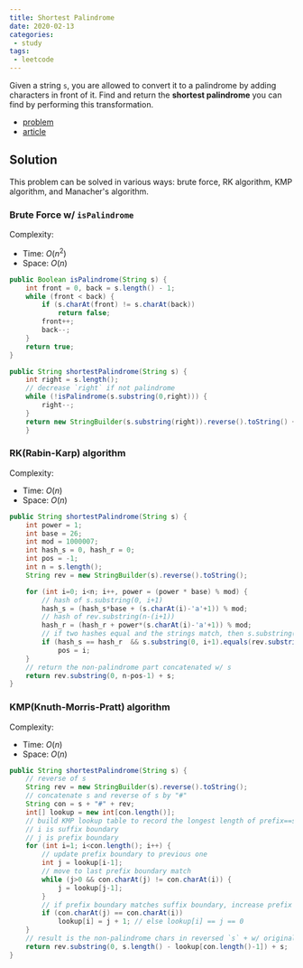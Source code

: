 ```yaml
---
title: Shortest Palindrome
date: 2020-02-13
categories:
 - study
tags:
 - leetcode
---
```


Given a string `s`, you are allowed to convert it to a palindrome by adding characters in front of it. Find and return the **shortest palindrome** you can find by performing this transformation.

- [problem](https://leetcode.com/problems/shortest-palindrome/)
- [article](https://leetcode.com/articles/shortest-palindrome/)

<!-- more -->

## Solution

This problem can be solved in various ways: brute force, RK algorithm, KMP algorithm, and Manacher's algorithm.

### Brute Force w/ `isPalindrome`

Complexity:

- Time: $O(n^2)$
- Space: $O(n)$

```java
public Boolean isPalindrome(String s) {
    int front = 0, back = s.length() - 1;
    while (front < back) {
        if (s.charAt(front) != s.charAt(back))
            return false;
        front++;
        back--;
    }
    return true;
}

public String shortestPalindrome(String s) {
    int right = s.length();
    // decrease `right` if not palindrome
    while (!isPalindrome(s.substring(0,right))) {
        right--;
    }
    return new StringBuilder(s.substring(right)).reverse().toString() + s;
    }
```

### RK(Rabin-Karp) algorithm

Complexity:

- Time: $O(n)$
- Space: $O(n)$

```java
public String shortestPalindrome(String s) {
    int power = 1;
    int base = 26;
    int mod = 1000007;
    int hash_s = 0, hash_r = 0;
    int pos = -1;
    int n = s.length();
    String rev = new StringBuilder(s).reverse().toString();

    for (int i=0; i<n; i++, power = (power * base) % mod) {
        // hash of s.substring(0, i+1)
        hash_s = (hash_s*base + (s.charAt(i)-'a'+1)) % mod;
        // hash of rev.substring(n-(i+1))
        hash_r = (hash_r + power*(s.charAt(i)-'a'+1)) % mod;
        // if two hashes equal and the strings match, then s.substring(0, i+1) is palindrome
        if (hash_s == hash_r  && s.substring(0, i+1).equals(rev.substring( n-i-1)))
            pos = i;
    }
    // return the non-palindrome part concatenated w/ s
    return rev.substring(0, n-pos-1) + s;
}
```

### KMP(Knuth-Morris-Pratt) algorithm

Complexity:

- Time: $O(n)$
- Space: $O(n)$

```java
public String shortestPalindrome(String s) {
    // reverse of s
    String rev = new StringBuilder(s).reverse().toString();
    // concatenate s and reverse of s by "#"
    String con = s + "#" + rev;
    int[] lookup = new int[con.length()];
    // build KMP lookup table to record the longest length of prefix==suffix in substring
    // i is suffix boundary
    // j is prefix boundary
    for (int i=1; i<con.length(); i++) {
        // update prefix boundary to previous one
        int j = lookup[i-1];
        // move to last prefix boundary match
        while (j>0 && con.charAt(j) != con.charAt(i)) {
            j = lookup[j-1];
        }
        // if prefix boundary matches suffix boundary, increase prefix length by 1
        if (con.charAt(j) == con.charAt(i))
            lookup[i] = j + 1; // else lookup[i] == j == 0
    }
    // result is the non-palindrome chars in reversed `s` + w/ original `s`
    return rev.substring(0, s.length() - lookup[con.length()-1]) + s;
}
```

